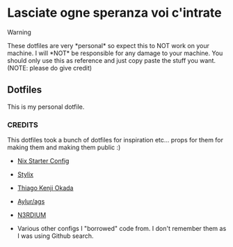 # Lasciate ogne speranza voi c'intrate

> [!WARNING]
> These dotfiles are very \*personal\* so expect this to NOT work on your machine. I will \*NOT\* be responsible for any damage to your machine.
> You should only use this as reference and just copy paste the stuff you want. (NOTE: please do give credit)

## Dotfiles

This is my personal dotfile.

### CREDITS

This dotfiles took a bunch of dotfiles for inspiration etc... props for them for making them and making them public :\)

- [Nix Starter Config](https://github.com/Misterio77/nix-starter-configs)
- [Stylix](https://github.com/danth/stylix)
- [Thiago Kenji Okada](https://github.com/thiagokokada/nix-configs)
- [Aylur/ags](https://github.com/Aylur/ags)
- [N3RDIUM](https://github.com/N3RDIUM/dotfiles)

- Various other configs I "borrowed" code from. I don't remember them as I was using Github search.
